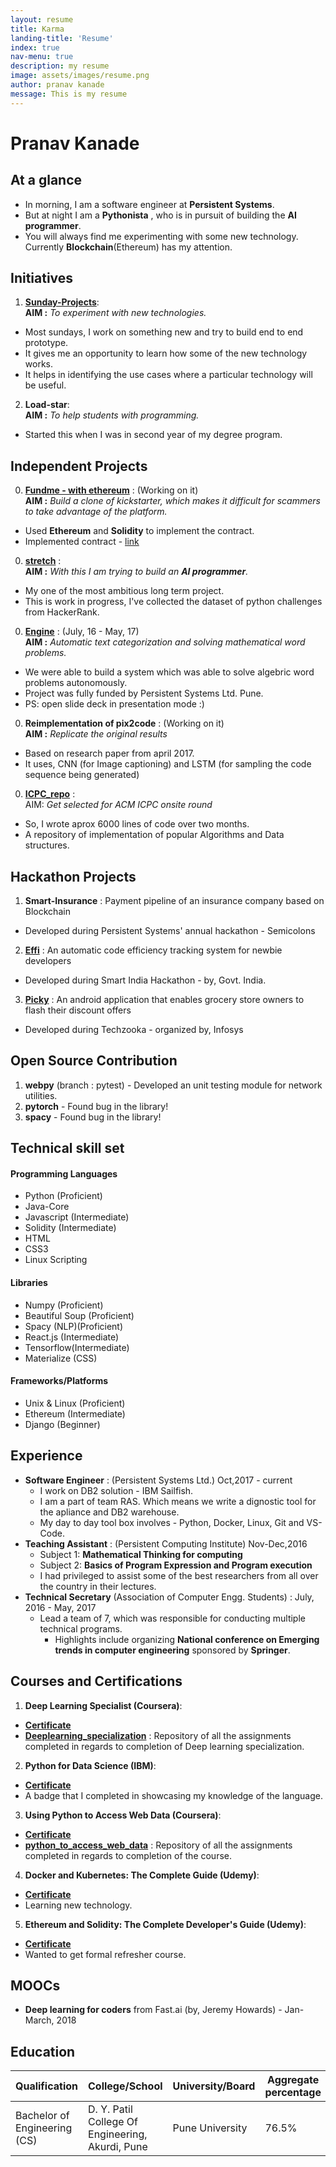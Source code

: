 ```yaml
---
layout: resume
title: Karma
landing-title: 'Resume'
index: true
nav-menu: true
description: my resume
image: assets/images/resume.png
author: pranav kanade
message: This is my resume
---
```


# Pranav Kanade

## At a glance

- In morning, I am a software engineer at **Persistent Systems**.
- But at night I am a **Pythonista** , who is in pursuit of building the **AI programmer**.
- You will always find me experimenting with some new technology. Currently **Blockchain**(Ethereum) has my attention.

## Initiatives

1. **[Sunday-Projects](https://github.com/pskanade/sunday-projects)**:
  <br/>**AIM :** _To experiment with new technologies._
  - Most sundays, I work on something new and try to build end to end prototype.
  - It gives me an opportunity to learn how some of the new technology works.
  - It helps in identifying the use cases where a particular technology will be useful.
2. **Load-star**:
  <br/>**AIM :** _To help students with programming._
  - Started this when I was in second year of my degree program.

## Independent Projects

0. **[Fundme - with ethereum](https://github.com/pskanade/fundMe-With-Ethereum)** : (Working on it)
  <br/>**AIM :** _Build a clone of kickstarter, which makes it difficult for scammers to take advantage of the platform._
  - Used **Ethereum** and **Solidity** to implement the contract.
  - Implemented contract - [link](https://github.com/pskanade/fundMe-With-Ethereum/blob/master/contracts/src/Campaign.sol)
0. **[stretch](https://github.com/pskanade/stretch)** :
  <br/>**AIM :** _With this I am trying to build an **AI programmer**._
  - My one of the most ambitious long term project.
  - This is work in progress, I've collected the dataset of python challenges from HackerRank.
0. **[Engine](https://docs.google.com/presentation/d/1xx47F7LHWmTFWdr02P0p4RaAAIR-18HG1jMigHAoAA0/edit?usp=sharing)** : (July, 16 - May, 17)
 <br/>**AIM :** _Automatic text categorization and solving mathematical word problems._
  - We were able to build a system which was able to solve algebric word problems autonomously.
  - Project was fully funded by Persistent Systems Ltd. Pune.
  - PS: open slide deck in presentation mode :)
0. **Reimplementation of pix2code** : (Working on it)
  <br/>**AIM :** _Replicate the original results_
  - Based on research paper from april 2017.
  - It uses, CNN (for Image captioning) and LSTM (for sampling the code sequence being generated)
0. **[ICPC_repo](https://github.com/pskanade/ICPC_repo)** :
  <br/>AIM: _Get selected for ACM ICPC onsite round_
  - So, I wrote aprox 6000 lines of code over two months.
  - A repository of implementation of popular Algorithms and Data structures.

## Hackathon Projects

1. **Smart-Insurance** : Payment pipeline of an insurance company based on Blockchain
  - Developed during Persistent Systems' annual hackathon - Semicolons
2. **[Effi](https://github.com/pskanade/Effi-base)** : An automatic code efficiency tracking system for newbie developers
  - Developed during Smart India Hackathon - by, Govt. India.
3. **[Picky](https://github.com/pskanade/Infy_Hackathon)** : An android application that enables grocery store owners to flash their discount offers
  - Developed during Techzooka - organized by, Infosys

## Open Source Contribution

1. **webpy** (branch : pytest) - Developed an unit testing module for network utilities.
2. **pytorch** - Found bug in the library!
3. **spacy** - Found bug in the library!

## Technical skill set

<div class="row">
	<div class="4u 12u$(medium)">
  <h4>Programming Languages</h4>
		<ul>
     <li>Python (Proficient)</li>
     <li>Java-Core</li>
     <li>Javascript (Intermediate)</li>
     <li>Solidity (Intermediate)</li>
     <li>HTML</li>
     <li>CSS3</li>
     <li>Linux Scripting</li>
    </ul>
	</div>
	<div class="4u 12u$(medium)">
  <h4>Libraries</h4>
    <ul>
     <li>Numpy (Proficient)</li>
     <li>Beautiful Soup (Proficient)</li>
     <li>Spacy (NLP)(Proficient)</li>
     <li>React.js (Intermediate)</li>
     <li>Tensorflow(Intermediate)</li>
     <li>Materialize (CSS)</li>
    </ul>
	</div>
	<div class="4u$ 12u$(medium)">
  <h4>Frameworks/Platforms</h4>
    <ul>
     <li>Unix & Linux (Proficient)</li>
     <li>Ethereum (Intermediate)</li>
     <li>Django (Beginner)</li>
    </ul>
	</div>
</div>

## Experience

- **Software Engineer** : (Persistent Systems Ltd.) Oct,2017 - current
  - I work on DB2 solution - IBM Sailfish.
  - I am a part of team RAS. Which means we write a dignostic tool for the apliance and DB2 warehouse.
  - My day to day tool box involves - Python, Docker, Linux, Git and VS-Code.
- **Teaching Assistant** : (Persistent Computing Institute) Nov-Dec,2016
  - Subject 1: **Mathematical Thinking for computing**
  - Subject 2: **Basics of Program Expression and Program execution**
  - I had privileged to assist some of the best researchers from all over the country in their lectures.
- **Technical Secretary** (Association of Computer Engg. Students) : July, 2016 - May, 2017
  - Lead a team of 7, which was responsible for conducting multiple technical programs.
    - Highlights include organizing **National conference on Emerging trends in computer engineering** sponsored by **Springer**.


## Courses and Certifications

1. **Deep Learning Specialist (Coursera)**:
  - **[Certificate](https://www.coursera.org/account/accomplishments/specialization/certificate/9FCHTVXWYY38)**
  - **[Deeplearning_specialization](https://github.com/pskanade/Deeplearning_specialization)** : Repository of all the assignments completed in regards to completion of Deep learning specialization.
2. **Python for Data Science (IBM)**:
  - **[Certificate](https://www.youracclaim.com/badges/a873ae3c-fc66-4582-8876-0b5cfb94088d/)**
  - A badge that I completed in showcasing my knowledge of the language.
3. **Using Python to Access Web Data (Coursera)**:
  - **[Certificate](https://www.coursera.org/account/accomplishments/certificate/7YLF5NHQAREV)**
  - **[python_to_access_web_data](https://github.com/pskanade/python_to_access_web_data)** : Repository of all the assignments completed in regards to completion of the course.
4. **Docker and Kubernetes: The Complete Guide (Udemy)**:
  - **[Certificate](https://www.udemy.com/certificate/UC-JHTZV97G/)**
  - Learning new technology.
5. **Ethereum and Solidity: The Complete Developer's Guide (Udemy)**:
  - **[Certificate](https://www.udemy.com/certificate/UC-I0656O95/)**
  - Wanted to get formal refresher course.

## MOOCs

- **Deep learning for coders** from Fast.ai (by, Jeremy Howards) - Jan-March, 2018

## Education


| **Qualification**            | College/School                                   | University/Board | Aggregate percentage | Duration    |
| ---------------------------- | ------------------------------------------------ | ---------------- | -------------------- | ----------- |
| Bachelor of Engineering (CS) | D. Y. Patil College Of Engineering, Akurdi, Pune | Pune University  | 76.5%                | 2013 - 2017 |

